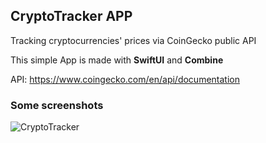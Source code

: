 ## CryptoTracker APP
Tracking cryptocurrencies' prices via CoinGecko public API

This simple App is made with **SwiftUI** and **Combine**

API: https://www.coingecko.com/en/api/documentation

### Some screenshots
![CryptoTracker](https://user-images.githubusercontent.com/56888971/171407809-03443329-6e51-4038-946a-4f079eaba196.png)

